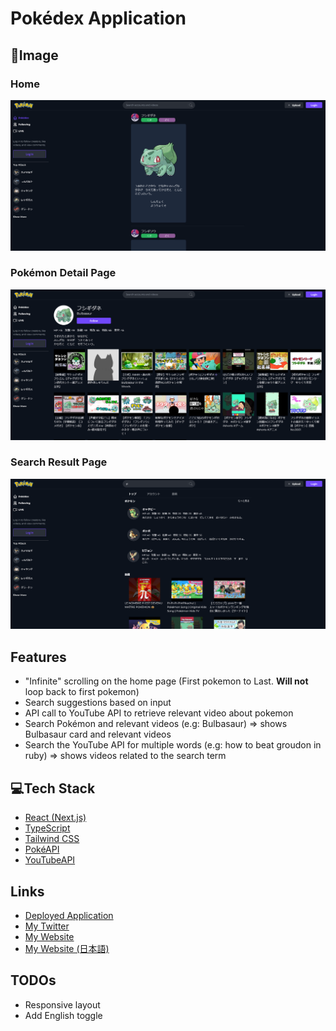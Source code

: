 # Pokédex Application

## 📸Image

### Home

![Screenshot of application home](/public/images/Screenshot-home.png)

### Pokémon Detail Page

![Screenshot of application detail page](/public/images/Screenshot-detail_page.png)

### Search Result Page

![Screenshot of application search page](/public/images/Screenshot-search.png)

## Features

-   "Infinite" scrolling on the home page (First pokemon to Last. **Will not** loop back to first pokemon)
-   Search suggestions based on input
-   API call to YouTube API to retrieve relevant video about pokemon
-   Search Pokémon and relevant videos (e.g: Bulbasaur) => shows Bulbasaur card and relevant videos
-   Search the YouTube API for multiple words (e.g: how to beat groudon in ruby) => shows videos related to the search term

## 💻Tech Stack

-   [React (Next.js)](https://nextjs.org/ "Next.js")
-   [TypeScript](https://www.typescriptlang.org/ "TypeScript")
-   [Tailwind CSS](https://tailwindcss.com/ "Tailwind CSS")
-   [PokéAPI](https://pokeapi.co/ "PokéAPI")
-   [YouTubeAPI](https://developers.google.com/youtube/v3 "YouTubeAPI")

## Links

-   [Deployed Application](https://pokedex-tt.vercel.app/ "Pokédex Application")
-   [My Twitter](https://twitter.com/TomoDevelops "My Twitter")
-   [My Website](https://en.totablue.com "My Website")
-   [My Website (日本語)](https://totablue.com "My JP Website")

## TODOs

-   Responsive layout
-   Add English toggle

